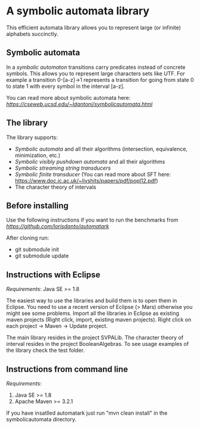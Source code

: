 A symbolic automata library
================
This efficient automata library allows you to represent large (or infinite) alphabets succinctly.

Symbolic automata
----------------
In a *symbolic automaton* transitions carry predicates instead of concrete symbols.
This allows you to represent large characters sets like UTF.
For example a transition 0-[a-z]->1 represents a transition for going from state 0 to state 1 with every symbol in the interval [a-z].

You can read more about symbolic automata here:
*https://cseweb.ucsd.edu/~ldantoni/symbolicautomata.html*

The library
----------------
The library supports:
- *Symbolic automata* and all their algorithms (intersection, equivalence, minimization, etc.)
- *Symbolic visibly pushdown automata* and all their algorithms
- *Symbolic streaming string transducers*
- *Symbolic finite transducer* (You can read more about SFT here: https://www.doc.ic.ac.uk/~livshits/papers/pdf/popl12.pdf)
- The character theory of intervals

Before installing
----------------
Use the following instructions if you want to run the benchmarks from 
*https://github.com/lorisdanto/automatark*

After cloning run:
- git submodule init
- git submodule update

Instructions with Eclipse
----------------
*Requirements*: Java SE >= 1.8

The easiest way to use the libraries and build them is to open them in Eclipse. You need to use a recent version of Eclipse (> Mars) otherwise you might see some problems. Import all the libraries in Eclipse as existing maven projects (Right click, import, existing maven projects). Right click on each project -> Maven -> Update project.

The main library resides in the project SVPALib. 
The character theory of interval resides in the project BooleanAlgebras.
To see usage examples of the library check the test folder.

Instructions from command line
----------------
*Requirements*: 
1. Java SE >= 1.8
2. Apache Maven >= 3.2.1

If you have insatlled automatark just run "mvn clean install" in the symbolicautomata directory.


